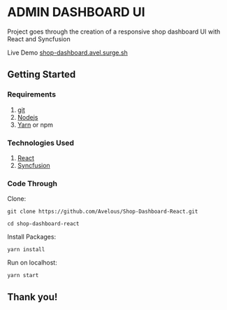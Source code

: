 # ADMIN DASHBOARD UI

Project goes through the creation of a responsive shop dashboard UI with React and Syncfusion

Live Demo [shop-dashboard.avel.surge.sh](http://shop-dashboard.avel.surge.sh/)

## Getting Started

### Requirements

1. [git](https://git-scm.com/book/en/v2/Getting-Started-Installing-Git)
2. [Nodejs](https://nodejs.org/en/)
3. [Yarn](https://yarnpkg.com/getting-started/install) or npm

### Technologies Used

1. [React](https://reactjs.org/)
2. [Syncfusion](https://www.syncfusion.com/)



### Code Through

Clone:

    git clone https://github.com/Avelous/Shop-Dashboard-React.git

    cd shop-dashboard-react

Install Packages:

    yarn install
    
Run on localhost:

    yarn start


    
    
    


## Thank you!
